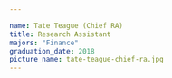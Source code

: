 ```yaml
---

name: Tate Teague (Chief RA)
title: Research Assistant
majors: "Finance"
graduation_date: 2018
picture_name: tate-teague-chief-ra.jpg
---
```

    
    
